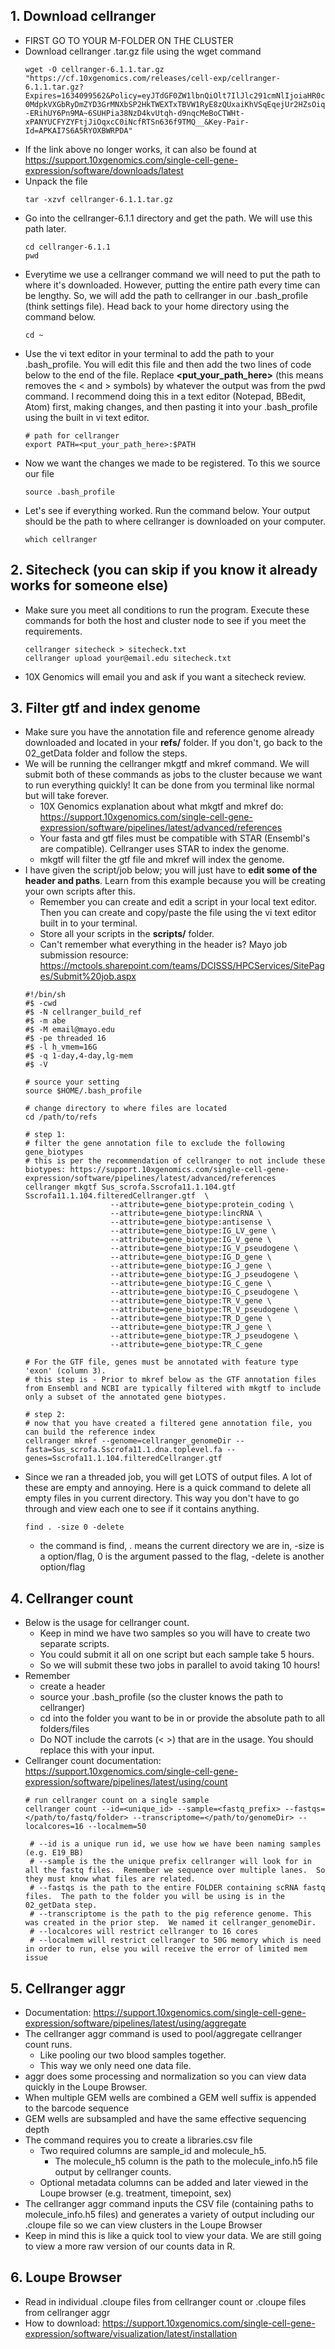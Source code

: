 ## 1. Download cellranger
- FIRST GO TO YOUR M-FOLDER ON THE CLUSTER
- Download cellranger .tar.gz file using the wget command
  ```
  wget -O cellranger-6.1.1.tar.gz "https://cf.10xgenomics.com/releases/cell-exp/cellranger-6.1.1.tar.gz?Expires=1634099562&Policy=eyJTdGF0ZW1lbnQiOlt7IlJlc291cmNlIjoiaHR0cHM6Ly9jZi4xMHhnZW5vbWljcy5jb20vcmVsZWFzZXMvY2VsbC1leHAvY2VsbHJhbmdlci02LjEuMS50YXIuZ3oiLCJDb25kaXRpb24iOnsiRGF0ZUxlc3NUaGFuIjp7IkFXUzpFcG9jaFRpbWUiOjE2MzQwOTk1NjJ9fX1dfQ__&Signature=n7izd3HdqaY2YTtocmGZYJazfHPgb2vjUDPoljhhk5~WSdzNaQZff52LUzFSYwdznJFbl1A6RK8f1pQm0ZCHZ-0MdpkVXGbRyDmZYD3GrMNXbSP2HkTWEXTxTBVW1RyE8zQUxaiKhVSqEqejUr2HZsOiqd0rxkLHEO1ROek9NXkQjXU0gCgQKPrBWwzcXmCAAVuxGpmbvdDhVG0DLzAweYvqiqmcEDl3oEJm~zcKbKPeYkD76V3Rw2FCOw5aAg--ERihUY6Pn9MA~6SUHPia38NzD4kvUtqh-d9nqcMeBoCTWHt-xPANYUCFYZYFtjJiOqxcC0iNcfRTSn636f9TMQ__&Key-Pair-Id=APKAI7S6A5RYOXBWRPDA"
  ```
- If the link above no longer works, it can also be found at https://support.10xgenomics.com/single-cell-gene-expression/software/downloads/latest
- Unpack the file
  ```
  tar -xzvf cellranger-6.1.1.tar.gz
  ```
- Go into the cellranger-6.1.1 directory and get the path.  We will use this path later.
  ```
  cd cellranger-6.1.1
  pwd
  ```
- Everytime we use a cellranger command we will need to put the path to where it's downloaded.  However, putting the entire path every time can be lengthy.  So, we will add the path to cellranger in our .bash_profile (think settings file).  Head back to your home directory using the command below.
  ```
  cd ~
  ```
- Use the vi text editor in your terminal to add the path to your .bash_profile.  You will edit this file and then add the two lines of code below to the end of the file.  Replace **<put_your_path_here>** (this means removes the < and > symbols) by whatever the output was from the pwd command.  I recommend doing this in a text editor (Notepad, BBedit, Atom) first, making changes, and then pasting it into your .bash_profile using the built in vi text editor.
  ```
  # path for cellranger
  export PATH=<put_your_path_here>:$PATH
  ```
- Now we want the changes we made to be registered.  To this we source our file
  ```
  source .bash_profile
  ```
- Let's see if everything worked. Run the command below. Your output should be the path to where cellranger is downloaded on your computer.
  ```
  which cellranger
  ```
## 2. Sitecheck (you can skip if you know it already works for someone else)
- Make sure you meet all conditions to run the program. Execute these commands for both the host and cluster node to see if you meet the requirements.
  ```
  cellranger sitecheck > sitecheck.txt
  cellranger upload your@email.edu sitecheck.txt
  ```
- 10X Genomics will email you and ask if you want a sitecheck review.
## 3. Filter gtf and index genome
- Make sure you have the annotation file and reference genome already downloaded and located in your **refs/** folder.  If you don't, go back to the 02_getData folder and follow the steps.
- We will be running the cellranger mkgtf and mkref command.  We will submit both of these commands as jobs to the cluster because we want to run everything quickly! It can be done from you terminal like normal but will take forever.
	- 10X Genomics explanation about what mkgtf and mkref do: https://support.10xgenomics.com/single-cell-gene-expression/software/pipelines/latest/advanced/references
	- Your fasta and gtf files must be compatible with STAR (Ensembl's are compatible). Cellranger uses STAR to index the genome.
	- mkgtf will filter the gtf file and mkref will index the genome.
- I have given the script/job below; you will just have to **edit some of the header and paths**.  Learn from this example because you will be creating your own scripts after this.
	- Remember you can create and edit a script in your local text editor.  Then you can create and copy/paste the file using the vi text editor built in to your terminal.
	- Store all your scripts in the **scripts/** folder. 
	- Can't remember what everything in the header is? Mayo job submission resource: https://mctools.sharepoint.com/teams/DCISSS/HPCServices/SitePages/Submit%20job.aspx 
  ```
  #!/bin/sh
  #$ -cwd
  #$ -N cellranger_build_ref
  #$ -m abe 
  #$ -M email@mayo.edu
  #$ -pe threaded 16
  #$ -l h_vmem=16G
  #$ -q 1-day,4-day,lg-mem
  #$ -V

  # source your setting
  source $HOME/.bash_profile

  # change directory to where files are located
  cd /path/to/refs

  # step 1: 
  # filter the gene annotation file to exclude the following gene_biotypes
  # this is per the recommendation of cellranger to not include these biotypes: https://support.10xgenomics.com/single-cell-gene-expression/software/pipelines/latest/advanced/references
  cellranger mkgtf Sus_scrofa.Sscrofa11.1.104.gtf Sscrofa11.1.104.filteredCellranger.gtf  \
                     --attribute=gene_biotype:protein_coding \
                     --attribute=gene_biotype:lincRNA \
                     --attribute=gene_biotype:antisense \
                     --attribute=gene_biotype:IG_LV_gene \
                     --attribute=gene_biotype:IG_V_gene \
                     --attribute=gene_biotype:IG_V_pseudogene \
                     --attribute=gene_biotype:IG_D_gene \
                     --attribute=gene_biotype:IG_J_gene \
                     --attribute=gene_biotype:IG_J_pseudogene \
                     --attribute=gene_biotype:IG_C_gene \
                     --attribute=gene_biotype:IG_C_pseudogene \
                     --attribute=gene_biotype:TR_V_gene \
                     --attribute=gene_biotype:TR_V_pseudogene \
                     --attribute=gene_biotype:TR_D_gene \
                     --attribute=gene_biotype:TR_J_gene \
                     --attribute=gene_biotype:TR_J_pseudogene \
                     --attribute=gene_biotype:TR_C_gene

  # For the GTF file, genes must be annotated with feature type 'exon' (column 3). 
  # this step is - Prior to mkref below as the GTF annotation files from Ensembl and NCBI are typically filtered with mkgtf to include only a subset of the annotated gene biotypes.

  # step 2: 
  # now that you have created a filtered gene annotation file, you can build the reference index
  cellranger mkref --genome=cellranger_genomeDir --fasta=Sus_scrofa.Sscrofa11.1.dna.toplevel.fa --genes=Sscrofa11.1.104.filteredCellranger.gtf
  ```
- Since we ran a threaded job, you will get LOTS of output files.  A lot of these are empty and annoying.  Here is a quick command to delete all empty files in you current directory.  This way you don't have to go through and view each one to see if it contains anything.
  ```
  find . -size 0 -delete
  ```
  - the command is find, . means the current directory we are in, -size is a option/flag, 0 is the argument passed to the flag, -delete is another option/flag
## 4. Cellranger count
- Below is the usage for cellranger count. 
	- Keep in mind we have two samples so you will have to create two separate scripts.  
	- You could submit it all on one script but each sample take 5 hours.  
	- So we will submit these two jobs in parallel to avoid taking 10 hours!
- Remember
	- create a header
	- source your .bash_profile (so the cluster knows the path to cellranger)
	- cd into the folder you want to be in or provide the absolute path to all folders/files
	- Do NOT include the carrots (< >) that are in the usage. You should replace this with your input.
- Cellranger count documentation: https://support.10xgenomics.com/single-cell-gene-expression/software/pipelines/latest/using/count
  ```
  # run cellranger count on a single sample
  cellranger count --id=<unique_id> --sample=<fastq_prefix> --fastqs=</path/to/fastq/folder> --transcriptome=</path/to/genomeDir> --localcores=16 --localmem=50
	
   # --id is a unique run id, we use how we have been naming samples (e.g. E19_BB)
   # --sample is the the unique prefix cellranger will look for in all the fastq files.  Remember we sequence over multiple lanes.  So they must know what files are related.
   # --fastqs is the path to the entire FOLDER containing scRNA fastq files.  The path to the folder you will be using is in the 02_getData step. 
   # --transcriptome is the path to the pig reference genome. This was created in the prior step.  We named it cellranger_genomeDir.
   # --localcores will restrict cellranger to 16 cores    
   # --localmem will restrict cellranger to 50G memory which is need in order to run, else you will receive the error of limited mem issue
  ```
## 5. Cellranger aggr
- Documentation: https://support.10xgenomics.com/single-cell-gene-expression/software/pipelines/latest/using/aggregate
- The cellranger aggr command is used to pool/aggregate cellranger count runs.
	- Like pooling our two blood samples together.
	- This way we only need one data file. 
- aggr does some processing and normalization so you can view data quickly in the Loupe Browser.
- When multiple GEM wells are combined a GEM well suffix is appended to the barcode sequence
- GEM wells are subsampled and have the same effective sequencing depth
- The command requires you to create a libraries.csv file
  - Two required columns are sample_id and molecule_h5.  
  	- The molecule_h5 column is the path to the molecule_info.h5 file output by cellranger counts.
  - Optional metadata columns can be added and later viewed in the Loupe browser (e.g. treatment, timepoint, sex)
- The cellranger aggr command inputs the CSV file (containing paths to molecule_info.h5 files) and generates a variety of output including our .cloupe file so we can view clusters in the Loupe Browser
- Keep in mind this is like a quick tool to view your data.  We are still going to view a more raw version of our counts data in R.
## 6. Loupe Browser
- Read in individual .cloupe files from cellranger count or .cloupe files from cellranger aggr
- How to download: https://support.10xgenomics.com/single-cell-gene-expression/software/visualization/latest/installation


